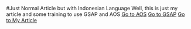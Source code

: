 #Just Normal Article but with Indonesian Language
Well, this is just my article and some training to use GSAP and AOS
<a href="https://michalsnik.github.io/aos/">Go to AOS</a>
<a href="https://greensock.com/gsap/">Go to GSAP</a>
<a href="#">Go to My Article</a>
